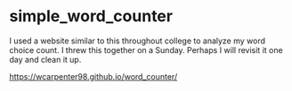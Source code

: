 # simple_word_counter
I used a website similar to this throughout college to analyze my word choice count. I threw this together on a Sunday. Perhaps I will revisit it one day and clean it up. 

https://wcarpenter98.github.io/word_counter/
